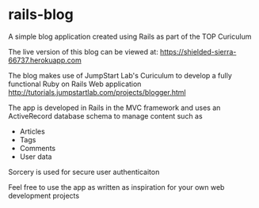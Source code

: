 # rails-blog
A simple blog application created using Rails as part of the TOP Curiculum

The live version of this blog can be viewed at: 
https://shielded-sierra-66737.herokuapp.com

The blog makes use of JumpStart Lab's Curiculum to develop a fully functional Ruby on Rails Web application
http://tutorials.jumpstartlab.com/projects/blogger.html

The app is developed in Rails in the MVC framework and uses an ActiveRecord database schema to manage content such as 
- Articles
- Tags
- Comments
- User data

Sorcery is used for secure user authenticaiton 

Feel free to use the app as written as inspiration for your own web development projects
